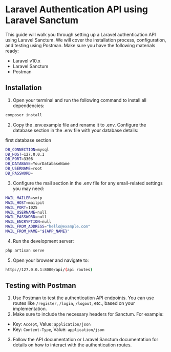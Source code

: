 # Laravel Authentication API using Laravel Sanctum

This guide will walk you through setting up a Laravel authentication API using Laravel Sanctum. We will cover the installation process, configuration, and testing using Postman. Make sure you have the following materials ready:

-   Laravel v10.x
-   Laravel Sanctum
-   Postman

## Installation

1. Open your terminal and run the following command to install all dependencies:

```bash
composer install
```

2. Copy the .env.example file and rename it to .env. Configure the database section in the .env file with your database details:

first database section

```bash
DB_CONNECTION=mysql
DB_HOST=127.0.0.1
DB_PORT=3306
DB_DATABASE=YourDatabaseName
DB_USERNAME=root
DB_PASSWORD=
```

3. Configure the mail section in the .env file for any email-related settings you may need:

```bash
MAIL_MAILER=smtp
MAIL_HOST=mailpit
MAIL_PORT=1025
MAIL_USERNAME=null
MAIL_PASSWORD=null
MAIL_ENCRYPTION=null
MAIL_FROM_ADDRESS="hello@example.com"
MAIL_FROM_NAME="${APP_NAME}"
```

4. Run the development server:

```bash
php artisan serve
```

5. Open your browser and navigate to:

```bash
http://127.0.0.1:8000/api/(api routes)
```

## Testing with Postman

1. Use Postman to test the authentication API endpoints. You can use routes like `/register`, `/login`, `/logout`, etc., based on your implementation.
2. Make sure to include the necessary headers for Sanctum. For example:

-   Key: `Accept`, Value: `application/json`
-   Key: `Content-Type`, Value: `application/json`

3. Follow the API documentation or Laravel Sanctum documentation for details on how to interact with the authentication routes.
